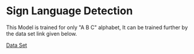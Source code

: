 # Sign Language Detection

This Model is trained for only "A B C" alphabet,
It can be trained further by the data set link given below.




[Data Set](https://drive.google.com/drive/folders/1MMRRVwKaXq710mDS8NWVKA2EqsaP7Hv5)
